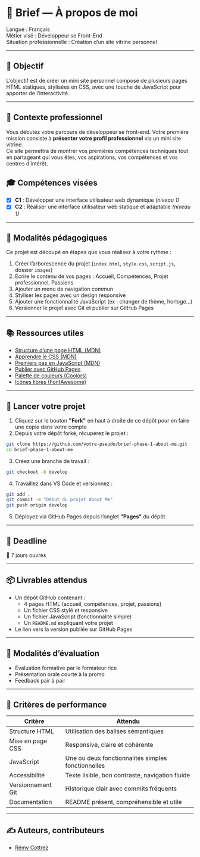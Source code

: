 # 🧩 Brief — À propos de moi

Langue : Français  
Métier visé : Développeur·se Front-End  
Situation professionnelle : Création d’un site vitrine personnel

---

## 🎯 Objectif

L’objectif est de créer un mini site personnel composé de plusieurs pages HTML statiques, stylisées en CSS, avec une touche de JavaScript pour apporter de l’interactivité.

---

## 📘 Contexte professionnel

Vous débutez votre parcours de développeur·se front-end. Votre première mission consiste à **présenter votre profil professionnel** via un mini site vitrine.  
Ce site permettra de montrer vos premières compétences techniques tout en partageant qui vous êtes, vos aspirations, vos compétences et vos centres d’intérêt.

## 🎓 Compétences visées

- [x] **C1** : Développer une interface utilisateur web dynamique *(niveau 1)*  
- [x] **C2** : Réaliser une interface utilisateur web statique et adaptable *(niveau 1)*

---

## 🧩 Modalités pédagogiques

Ce projet est découpé en étapes que vous réalisez à votre rythme :

1. Créer l’arborescence du projet (`index.html`, `style.css`, `script.js`, dossier `images`)  
2. Écrire le contenu de vos pages : Accueil, Compétences, Projet professionnel, Passions  
3. Ajouter un menu de navigation commun  
4. Styliser les pages avec un design responsive  
5. Ajouter une fonctionnalité JavaScript (ex : changer de thème, horloge…)  
6. Versionner le projet avec Git et publier sur GitHub Pages

---

## 📚 Ressources utiles

- [Structure d’une page HTML (MDN)](https://developer.mozilla.org/fr/docs/Learn/HTML/Introduction_to_HTML/Document_and_website_structure)  
- [Apprendre le CSS (MDN)](https://developer.mozilla.org/fr/docs/Web/CSS)  
- [Premiers pas en JavaScript (MDN)](https://developer.mozilla.org/fr/docs/Learn/JavaScript/First_steps)  
- [Publier avec GitHub Pages](https://pages.github.com/)  
- [Palette de couleurs (Coolors)](https://coolors.co/)  
- [Icônes libres (FontAwesome)](https://fontawesome.com/icons)

---

## 🚀 Lancer votre projet

1. Cliquez sur le bouton **"Fork"** en haut à droite de ce dépôt pour en faire une copie dans votre compte  
2. Depuis votre dépôt forké, récupérez le projet :
```bash
git clone https://github.com/votre-pseudo/brief-phase-1-about-me.git
cd brief-phase-1-about-me
```

3. Créez une branche de travail :
```bash
git checkout -b develop
```

4. Travaillez dans VS Code et versionnez :
```bash
git add .
git commit -m "Début du projet About Me"
git push origin develop
```

5. Déployez via GitHub Pages depuis l’onglet **"Pages"** du dépôt

---

## 📆 Deadline

📅 7 jours ouvrés

---

## 📦 Livrables attendus

- Un dépôt GitHub contenant :
  - 4 pages HTML (accueil, compétences, projet, passions)  
  - Un fichier CSS stylé et responsive  
  - Un fichier JavaScript (fonctionnalité simple)  
  - Un `README.md` expliquant votre projet  
- Le lien vers la version publiée sur GitHub Pages

---

## 🧠 Modalités d’évaluation

- Évaluation formative par le formateur·rice  
- Présentation orale courte à la promo  
- Feedback pair à pair

---

## 📏 Critères de performance

| Critère               | Attendu                                                  |
|-----------------------|----------------------------------------------------------|
| Structure HTML        | Utilisation des balises sémantiques                      |
| Mise en page CSS      | Responsive, claire et cohérente                          |
| JavaScript            | Une ou deux fonctionnalités simples fonctionnelles       |
| Accessibilité         | Texte lisible, bon contraste, navigation fluide          |
| Versionnement Git     | Historique clair avec commits fréquents                  |
| Documentation         | README présent, compréhensible et utile                  |

---

## ✍️ Auteurs, contributeurs

- [Rémy Cottrez](https://github.com/Azur-tsx)

